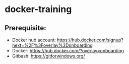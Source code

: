 # docker-training

## Prerequisite:
- Docker hub account: https://hub.docker.com/signup?next=%2F%3Foverlay%3Donboarding
- Docker: https://hub.docker.com/?overlay=onboarding
- Gitbash:  https://gitforwindows.org/